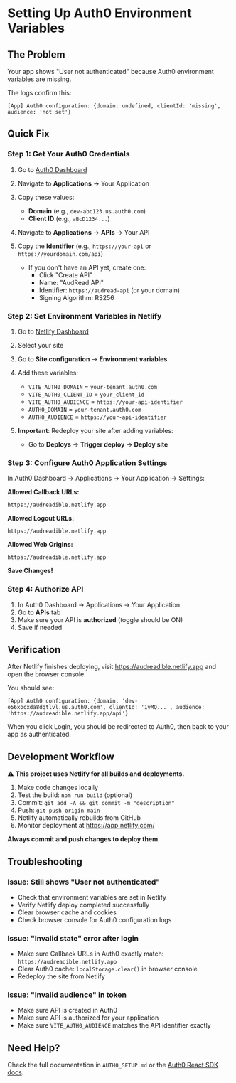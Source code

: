 # Setting Up Auth0 Environment Variables

## The Problem
Your app shows "User not authenticated" because Auth0 environment variables are missing.

The logs confirm this:
```
[App] Auth0 configuration: {domain: undefined, clientId: 'missing', audience: 'not set'}
```

## Quick Fix

### Step 1: Get Your Auth0 Credentials

1. Go to [Auth0 Dashboard](https://manage.auth0.com/)
2. Navigate to **Applications** → Your Application
3. Copy these values:
   - **Domain** (e.g., `dev-abc123.us.auth0.com`)
   - **Client ID** (e.g., `aBcD1234...`)

4. Navigate to **Applications** → **APIs** → Your API
5. Copy the **Identifier** (e.g., `https://your-api` or `https://yourdomain.com/api`)
   - If you don't have an API yet, create one:
     - Click "Create API"
     - Name: "AudRead API"
     - Identifier: `https://audread-api` (or your domain)
     - Signing Algorithm: RS256

### Step 2: Set Environment Variables in Netlify

1. Go to [Netlify Dashboard](https://app.netlify.com/)
2. Select your site
3. Go to **Site configuration** → **Environment variables**
4. Add these variables:
   - `VITE_AUTH0_DOMAIN` = `your-tenant.auth0.com`
   - `VITE_AUTH0_CLIENT_ID` = `your_client_id`
   - `VITE_AUTH0_AUDIENCE` = `https://your-api-identifier`
   - `AUTH0_DOMAIN` = `your-tenant.auth0.com`
   - `AUTH0_AUDIENCE` = `https://your-api-identifier`

5. **Important**: Redeploy your site after adding variables:
   - Go to **Deploys** → **Trigger deploy** → **Deploy site**

### Step 3: Configure Auth0 Application Settings

In Auth0 Dashboard → Applications → Your Application → Settings:

**Allowed Callback URLs:**
```
https://audreadible.netlify.app
```

**Allowed Logout URLs:**
```
https://audreadible.netlify.app
```

**Allowed Web Origins:**
```
https://audreadible.netlify.app
```

**Save Changes!**

### Step 4: Authorize API

1. In Auth0 Dashboard → Applications → Your Application
2. Go to **APIs** tab
3. Make sure your API is **authorized** (toggle should be ON)
4. Save if needed

## Verification

After Netlify finishes deploying, visit https://audreadible.netlify.app and open the browser console.

You should see:
```
[App] Auth0 configuration: {domain: 'dev-o56xocxda8dqtlvl.us.auth0.com', clientId: '1yMQ...', audience: 'https://audreadible.netlify.app/api'}
```

When you click Login, you should be redirected to Auth0, then back to your app as authenticated.

## Development Workflow

⚠️ **This project uses Netlify for all builds and deployments.**

1. Make code changes locally
2. Test the build: `npm run build` (optional)
3. Commit: `git add -A && git commit -m "description"`
4. Push: `git push origin main`
5. Netlify automatically rebuilds from GitHub
6. Monitor deployment at https://app.netlify.com/

**Always commit and push changes to deploy them.**

## Troubleshooting

### Issue: Still shows "User not authenticated"
- Check that environment variables are set in Netlify
- Verify Netlify deploy completed successfully
- Clear browser cache and cookies
- Check browser console for Auth0 configuration logs

### Issue: "Invalid state" error after login
- Make sure Callback URLs in Auth0 exactly match: `https://audreadible.netlify.app`
- Clear Auth0 cache: `localStorage.clear()` in browser console
- Redeploy the site from Netlify

### Issue: "Invalid audience" in token
- Make sure API is created in Auth0
- Make sure API is authorized for your application
- Make sure `VITE_AUTH0_AUDIENCE` matches the API identifier exactly

## Need Help?

Check the full documentation in `AUTH0_SETUP.md` or the [Auth0 React SDK docs](https://auth0.com/docs/quickstart/spa/react).
